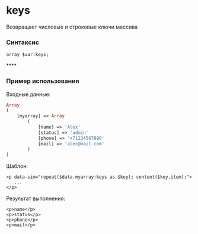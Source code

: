 # keys

Возвращает числовые и строковые ключи массива

### **Синтаксис**

```text
array $var:keys;
```

\*\*\*\*

### **Пример использования**

Входные данные:

```php
Array
(
    [myarray] => Array
        (
            [name] => 'Alex'
            [status] => 'admin'
            [phone] => '+71234567890'
            [mail] => 'alex@mail.com'
        )
)
```

Шаблон:

```markup
<p data-sim="repeat($data.myarray:keys as $key); content($key.item);"> 
   ... 
</p>
```

Результат выполнения:

```markup
<p>name</p>
<p>status</p>
<p>phone</p>
<p>mail</p>
```


